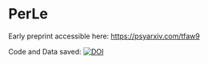 # PerLe
Early preprint accessible here: https://psyarxiv.com/tfaw9

Code and Data saved: 
[![DOI](https://zenodo.org/badge/358618651.svg)](https://zenodo.org/badge/latestdoi/358618651)
